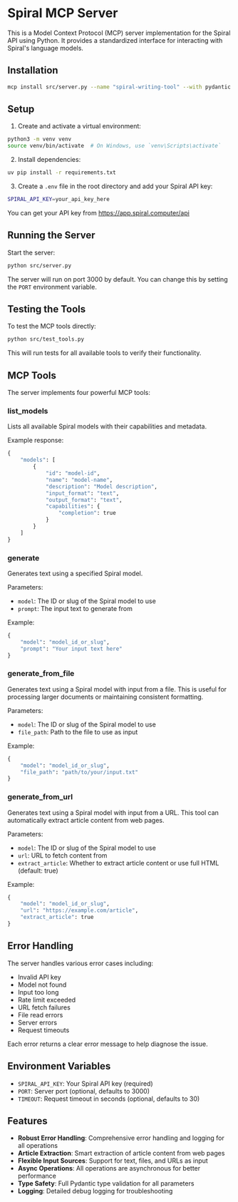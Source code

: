 # Spiral MCP Server

This is a Model Context Protocol (MCP) server implementation for the Spiral API using Python. It provides a standardized interface for interacting with Spiral's language models.

## Installation

```bash
mcp install src/server.py --name "spiral-writing-tool" --with pydantic --with requests --with beautifulsoup4 --with httpx
```

## Setup

1. Create and activate a virtual environment:

```bash
python3 -m venv venv
source venv/bin/activate  # On Windows, use `venv\Scripts\activate`
```

2. Install dependencies:

```bash
uv pip install -r requirements.txt
```

3. Create a `.env` file in the root directory and add your Spiral API key:

```bash
SPIRAL_API_KEY=your_api_key_here
```

You can get your API key from https://app.spiral.computer/api

## Running the Server

Start the server:

```bash
python src/server.py
```

The server will run on port 3000 by default. You can change this by setting the `PORT` environment variable.

## Testing the Tools

To test the MCP tools directly:

```bash
python src/test_tools.py
```

This will run tests for all available tools to verify their functionality.

## MCP Tools

The server implements four powerful MCP tools:

### list_models

Lists all available Spiral models with their capabilities and metadata.

Example response:

```python
{
    "models": [
        {
            "id": "model-id",
            "name": "model-name",
            "description": "Model description",
            "input_format": "text",
            "output_format": "text",
            "capabilities": {
                "completion": true
            }
        }
    ]
}
```

### generate

Generates text using a specified Spiral model.

Parameters:
- `model`: The ID or slug of the Spiral model to use
- `prompt`: The input text to generate from

Example:
```python
{
    "model": "model_id_or_slug",
    "prompt": "Your input text here"
}
```

### generate_from_file

Generates text using a Spiral model with input from a file. This is useful for processing larger documents or maintaining consistent formatting.

Parameters:
- `model`: The ID or slug of the Spiral model to use
- `file_path`: Path to the file to use as input

Example:
```python
{
    "model": "model_id_or_slug",
    "file_path": "path/to/your/input.txt"
}
```

### generate_from_url

Generates text using a Spiral model with input from a URL. This tool can automatically extract article content from web pages.

Parameters:
- `model`: The ID or slug of the Spiral model to use
- `url`: URL to fetch content from
- `extract_article`: Whether to extract article content or use full HTML (default: true)

Example:
```python
{
    "model": "model_id_or_slug",
    "url": "https://example.com/article",
    "extract_article": true
}
```

## Error Handling

The server handles various error cases including:

- Invalid API key
- Model not found
- Input too long
- Rate limit exceeded
- URL fetch failures
- File read errors
- Server errors
- Request timeouts

Each error returns a clear error message to help diagnose the issue.

## Environment Variables

- `SPIRAL_API_KEY`: Your Spiral API key (required)
- `PORT`: Server port (optional, defaults to 3000)
- `TIMEOUT`: Request timeout in seconds (optional, defaults to 30)

## Features

- **Robust Error Handling**: Comprehensive error handling and logging for all operations
- **Article Extraction**: Smart extraction of article content from web pages
- **Flexible Input Sources**: Support for text, files, and URLs as input
- **Async Operations**: All operations are asynchronous for better performance
- **Type Safety**: Full Pydantic type validation for all parameters
- **Logging**: Detailed debug logging for troubleshooting
